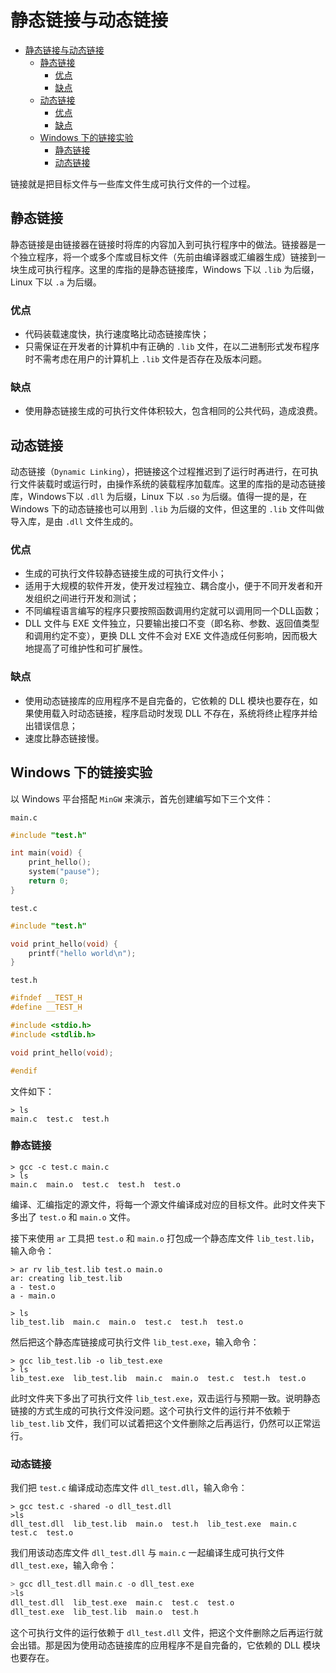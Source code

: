 # 静态链接与动态链接

- [静态链接与动态链接](#静态链接与动态链接)
  - [静态链接](#静态链接)
    - [优点](#优点)
    - [缺点](#缺点)
  - [动态链接](#动态链接)
    - [优点](#优点-1)
    - [缺点](#缺点-1)
  - [Windows 下的链接实验](#windows-下的链接实验)
    - [静态链接](#静态链接-1)
    - [动态链接](#动态链接-1)

链接就是把目标文件与一些库文件生成可执行文件的一个过程。

## 静态链接

静态链接是由链接器在链接时将库的内容加入到可执行程序中的做法。链接器是一个独立程序，将一个或多个库或目标文件（先前由编译器或汇编器生成）链接到一块生成可执行程序。这里的库指的是静态链接库，Windows 下以 `.lib` 为后缀，Linux 下以 `.a` 为后缀。

### 优点

- 代码装载速度快，执行速度略比动态链接库快；
- 只需保证在开发者的计算机中有正确的 `.lib` 文件，在以二进制形式发布程序时不需考虑在用户的计算机上 `.lib` 文件是否存在及版本问题。

### 缺点

- 使用静态链接生成的可执行文件体积较大，包含相同的公共代码，造成浪费。

## 动态链接

动态链接（`Dynamic Linking`），把链接这个过程推迟到了运行时再进行，在可执行文件装载时或运行时，由操作系统的装载程序加载库。这里的库指的是动态链接库，Windows下以 `.dll` 为后缀，Linux 下以 `.so` 为后缀。值得一提的是，在 Windows 下的动态链接也可以用到 `.lib` 为后缀的文件，但这里的 `.lib` 文件叫做导入库，是由 `.dll` 文件生成的。

### 优点

- 生成的可执行文件较静态链接生成的可执行文件小；
- 适用于大规模的软件开发，使开发过程独立、耦合度小，便于不同开发者和开发组织之间进行开发和测试；
- 不同编程语言编写的程序只要按照函数调用约定就可以调用同一个DLL函数；
- DLL 文件与 EXE 文件独立，只要输出接口不变（即名称、参数、返回值类型和调用约定不变），更换 DLL 文件不会对 EXE 文件造成任何影响，因而极大地提高了可维护性和可扩展性。

### 缺点

- 使用动态链接库的应用程序不是自完备的，它依赖的 DLL 模块也要存在，如果使用载入时动态链接，程序启动时发现 DLL 不存在，系统将终止程序并给出错误信息；
- 速度比静态链接慢。

## Windows 下的链接实验

以 Windows 平台搭配 `MinGW` 来演示，首先创建编写如下三个文件：

`main.c`

```c
#include "test.h"

int main(void) {
    print_hello();
    system("pause");
    return 0;
}
```

`test.c`

```c
#include "test.h"

void print_hello(void) {
    printf("hello world\n");
}
```

`test.h`

```c
#ifndef __TEST_H
#define __TEST_H

#include <stdio.h>
#include <stdlib.h>

void print_hello(void);

#endif
```

文件如下：

```shell
> ls
main.c  test.c  test.h
```

### 静态链接

```shell
> gcc -c test.c main.c
> ls
main.c  main.o  test.c  test.h  test.o
```

编译、汇编指定的源文件，将每一个源文件编译成对应的目标文件。此时文件夹下多出了 `test.o` 和 `main.o` 文件。

接下来使用 `ar` 工具把 `test.o` 和 `main.o` 打包成一个静态库文件 `lib_test.lib`，输入命令：

```shell
> ar rv lib_test.lib test.o main.o
ar: creating lib_test.lib
a - test.o
a - main.o
```

```shell
> ls
lib_test.lib  main.c  main.o  test.c  test.h  test.o
```

然后把这个静态库链接成可执行文件 `lib_test.exe`，输入命令：

```shell
> gcc lib_test.lib -o lib_test.exe
> ls
lib_test.exe  lib_test.lib  main.c  main.o  test.c  test.h  test.o
```

此时文件夹下多出了可执行文件 `lib_test.exe`，双击运行与预期一致。说明静态链接的方式生成的可执行文件没问题。这个可执行文件的运行并不依赖于 `lib_test.lib` 文件，我们可以试着把这个文件删除之后再运行，仍然可以正常运行。

### 动态链接

我们把 `test.c` 编译成动态库文件 `dll_test.dll`，输入命令：

```shell
> gcc test.c -shared -o dll_test.dll
>ls
dll_test.dll  lib_test.lib  main.o  test.h  lib_test.exe  main.c  test.c  test.o
```

我们用该动态库文件 `dll_test.dll` 与 `main.c` 一起编译生成可执行文件 `dll_test.exe`，输入命令：

```c
> gcc dll_test.dll main.c -o dll_test.exe
>ls
dll_test.dll  lib_test.exe  main.c  test.c  test.o
dll_test.exe  lib_test.lib  main.o  test.h
```

这个可执行文件的运行依赖于 `dll_test.dll` 文件，把这个文件删除之后再运行就会出错。那是因为使用动态链接库的应用程序不是自完备的，它依赖的 DLL 模块也要存在。
